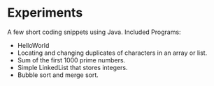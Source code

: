 # Experiments
A few short coding snippets using Java.
Included Programs:
  - HelloWorld
  - Locating and changing duplicates of characters in an array or list.
  - Sum of the first 1000 prime numbers.
  - Simple LinkedList that stores integers.
  - Bubble sort and merge sort.
